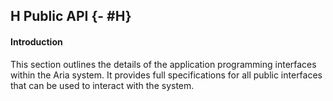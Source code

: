 ## H Public API {- #H}

#### Introduction

This section outlines the details of the application programming interfaces within the Aria
system. It provides full specifications for all public interfaces that can be used to interact
with the system.
